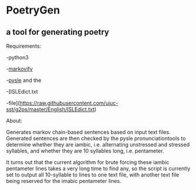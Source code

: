 # PoetryGen
## a tool for generating poetry

Requirements:

-python3

-[markovify](https://github.com/jsvine/markovify)

-[pysle](https://pypi.org/project/pysle/#installation) and the

-[ISLEdict.txt

-file](https://raw.githubusercontent.com/uiuc-sst/g2ps/master/English/ISLEdict.txt)

About:

Generates markov chain-based sentences based on input text files.
Generated sentences are then checked by the pysle pronunciationtools to
determine whether they are iambic, i.e. alternating unstressed and
stressed syllables, and whether they are 10 syllables long, i.e.
pentameter.

It turns out that the current algorithm for brute forcing these iambic
pentameter lines takes a very long time to find any, so the script is
currently set to output all 10-syllable to lines to one text file, with
another text file being reserved for the imabic pentameter lines.
